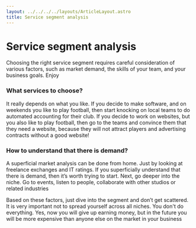 ```yaml
---
layout: ../../../../layouts/ArticleLayout.astro
title: Service segment analysis
---
```


# Service segment analysis

Choosing the right service segment requires careful consideration of various factors, such as market demand, the skills of your team, and your business goals. Enjoy

### What services to choose?
It really depends on what you like. If you decide to make software, and on weekends you like to play football, then start knocking on local teams to do automated accounting for their club. If you decide to work on websites, but you also like to play football, then go to the teams and convince them that they need a website, because they will not attract players and advertising contracts without a good website!

### How to understand that there is demand?

A superficial market analysis can be done from home. Just by looking at freelance exchanges and IT ratings. If you superficially understand that there is demand, then it’s worth trying to start. Next, go deeper into the niche. Go to events, listen to people, collaborate with other studios or related industries

Based on these factors, just dive into the segment and don’t get scattered. It is very important not to spread yourself across all niches. You don't do everything. Yes, now you will give up earning money, but in the future you will be more expensive than anyone else on the market in your business